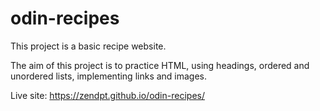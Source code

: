 # odin-recipes

This project is a basic recipe website.

The aim of this project is to practice HTML, using headings, ordered and unordered lists, implementing links and images.

Live site: https://zendpt.github.io/odin-recipes/